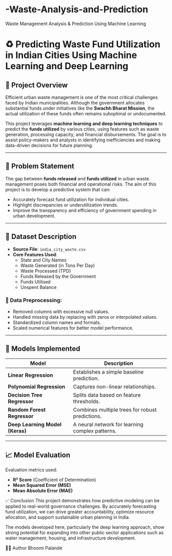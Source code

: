 # -Waste-Analysis-and-Prediction
 Waste Management Analysis &amp; Prediction Using Machine Learning

# ♻️ Predicting Waste Fund Utilization in Indian Cities Using Machine Learning and Deep Learning

## 📌 Project Overview

Efficient urban waste management is one of the most critical challenges faced by Indian municipalities. Although the government allocates substantial funds under initiatives like the **Swachh Bharat Mission**, the actual utilization of these funds often remains suboptimal or undocumented.

This project leverages **machine learning and deep learning techniques** to predict the **funds utilized** by various cities, using features such as waste generation, processing capacity, and financial disbursements. The goal is to assist policy-makers and analysts in identifying inefficiencies and making data-driven decisions for future planning.

---

## 🧾 Problem Statement

The gap between **funds released** and **funds utilized** in urban waste management poses both financial and operational risks. The aim of this project is to develop a predictive system that can:

- Accurately forecast fund utilization for individual cities.
- Highlight discrepancies or underutilization trends.
- Improve the transparency and efficiency of government spending in urban development.

---

## 📂 Dataset Description

- **Source File**: `india_city_waste.csv`
- **Core Features Used**:
  - State and City Names
  - Waste Generated (in Tons Per Day)
  - Waste Processed (TPD)
  - Funds Released by the Government
  - Funds Utilised
  - Unspent Balance

### 📌 Data Preprocessing:
- Removed columns with excessive null values.
- Handled missing data by replacing with zeros or interpolated values.
- Standardized column names and formats.
- Scaled numerical features for better model performance.

---

## 🧠 Models Implemented

| Model                    | Description |
|--------------------------|-------------|
| **Linear Regression**     | Establishes a simple baseline prediction. |
| **Polynomial Regression** | Captures non-linear relationships. |
| **Decision Tree Regressor** | Splits data based on feature thresholds. |
| **Random Forest Regressor** | Combines multiple trees for robust predictions. |
| **Deep Learning Model (Keras)** | A neural network for learning complex patterns. |

---

## 📈 Model Evaluation

Evaluation metrics used:

- **R² Score** (Coefficient of Determination)
- **Mean Squared Error (MSE)**
- **Mean Absolute Error (MAE)**


✅ Conclusion
This project demonstrates how predictive modeling can be applied to real-world governance challenges. By accurately forecasting fund utilization, we can drive greater accountability, optimize resource allocation, and support sustainable urban planning in India.

The models developed here, particularly the deep learning approach, show strong potential for expanding into other public sector applications such as water management, housing, and infrastructure development.

👩‍💻 Author
Bhoomi Palande
